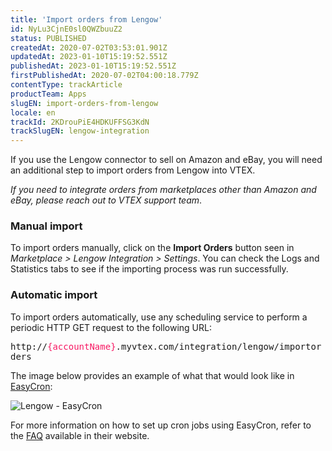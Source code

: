 ```yaml
---
title: 'Import orders from Lengow'
id: NyLu3CjnE0sl0QWZbuuZ2
status: PUBLISHED
createdAt: 2020-07-02T03:53:01.901Z
updatedAt: 2023-01-10T15:19:52.551Z
publishedAt: 2023-01-10T15:19:52.551Z
firstPublishedAt: 2020-07-02T04:00:18.779Z
contentType: trackArticle
productTeam: Apps
slugEN: import-orders-from-lengow
locale: en
trackId: 2KDrouPiE4HDKUFFSG3KdN
trackSlugEN: lengow-integration
---
```


If you use the Lengow connector to sell on Amazon and eBay, you will need an additional step to import orders from Lengow into VTEX.

*If you need to integrate orders from marketplaces other than Amazon and eBay, please reach out to VTEX support team*.

### Manual import

To import orders manually, click on the **Import Orders** button seen in *Marketplace > Lengow Integration > Settings*. You can check the Logs and Statistics tabs to see if the importing process was run successfully.

### Automatic import

To import orders automatically, use any scheduling service to perform a periodic HTTP GET request to the following URL:

<div><span style="font-family: Monospace; font-size: 14px">http://<span style="color: #F71963">{accountName}</span>.myvtex.com/integration/lengow/importorders</span></div>

The image below provides an example of what that would look like in [EasyCron](https://www.easycron.com/):

![Lengow - EasyCron](//images.ctfassets.net/alneenqid6w5/34iwIOlV3gTIxg8JipHwu5/4d5e6b4419ea69cb66dddb923082b374/image14.png)

For more information on how to set up cron jobs using EasyCron, refer to the [FAQ](https://www.easycron.com/faq) available in their website.
